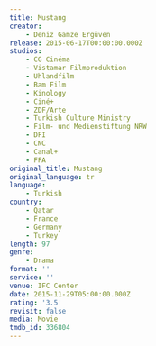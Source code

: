 ```yaml
---
title: Mustang
creator:
    - Deniz Gamze Ergüven
release: 2015-06-17T00:00:00.000Z
studios:
    - CG Cinéma
    - Vistamar Filmproduktion
    - Uhlandfilm
    - Bam Film
    - Kinology
    - Ciné+
    - ZDF/Arte
    - Turkish Culture Ministry
    - Film- und Medienstiftung NRW
    - DFI
    - CNC
    - Canal+
    - FFA
original_title: Mustang
original_language: tr
language:
    - Turkish
country:
    - Qatar
    - France
    - Germany
    - Turkey
length: 97
genre:
    - Drama
format: ''
service: ''
venue: IFC Center
date: 2015-11-29T05:00:00.000Z
rating: '3.5'
revisit: false
media: Movie
tmdb_id: 336804
---
```



